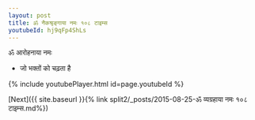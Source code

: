 ```yaml
---
layout: post
title: ॐ नैकश्रृङ्गाया नमः १०८ टाइम्स
youtubeId: hj9qFp4ShLs
---
```

 
 
 ॐ आरोहनाया नमः  
 
 -  जो भक्तों को चढ़ता है 
 
  
 
  
 
 
 
 
 
 


{% include youtubePlayer.html id=page.youtubeId %}
 
[Next]({{ site.baseurl }}{% link  split2/_posts/2015-08-25-ॐ व्यग्रहाया नमः १०८ टाइम्स.md%})
 
